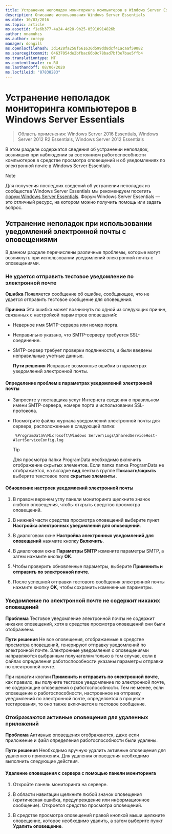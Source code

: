 ```yaml
---
title: Устранение неполадок мониторинга компьютеров в Windows Server Essentials
description: Описание использования Windows Server Essentials
ms.date: 10/03/2016
ms.topic: article
ms.assetid: f1e6b377-4a24-4d28-9b25-05910914826b
author: nnamuhcs
ms.author: coreyp
manager: dongill
ms.openlocfilehash: 3d1428fa258f661636d599dd8dcf41acaaf59082
ms.sourcegitcommit: 04637054de2bfbac66b9c78bad7bf3e7bae5ffb4
ms.translationtype: MT
ms.contentlocale: ru-RU
ms.lasthandoff: 08/06/2020
ms.locfileid: "87838283"
---
```

# <a name="troubleshoot-computer-monitoring-in-windows-server-essentials"></a>Устранение неполадок мониторинга компьютеров в Windows Server Essentials

> Область применения: Windows Server 2016 Essentials, Windows Server 2012 R2 Essentials, Windows Server 2012 Essentials

В этом разделе содержатся сведения об устранении неполадок, возникших при наблюдении за состоянием работоспособности компьютеров в средстве просмотра оповещений и об уведомлениях по электронной почте в Windows Server Essentials.

> [!NOTE]
> Для получения последних сведений об устранении неполадок из сообщества Windows Server Essentials мы рекомендуем посетить [форум Windows Server Essentials](/answers/topics/windows-server-essentials.html). Форум Windows Server Essentials — это отличный ресурс, на котором можно получить помощь или задать вопрос.

## <a name="troubleshooting-email-notifications-for-alerts"></a>Устранение неполадок при использовании уведомлений электронной почты с оповещениями

 В данном разделе перечислены различные проблемы, которые могут возникнуть при использовании уведомлений электронной почты с оповещениями.

### <a name="cannot-send-the-test-email-for-the-alert"></a>Не удается отправить тестовое уведомление по электронной почте

 **Ошибка** Появляется сообщение об ошибке, сообщающее, что не удается отправить тестовое сообщение для оповещения.

 **Причина** Эта ошибка может возникнуть по одной из следующих причин, связанных с настройкой параметров оповещений:

- Неверное имя SMTP-сервера или номер порта.

- Неправильно указано, что SMTP-серверу требуется SSL-соединение.

- SMTP-сервер требует проверки подлинности, и были введены неправильные учетные данные.

  **Пути решения** Исправьте возможные ошибки в параметрах уведомлений электронной почты.

#### <a name="to-identify-issues-in-your-email-notification-settings"></a>Определение проблем в параметрах уведомлений электронной почты

- Запросите у поставщика услуг Интернета сведения о правильном имени SMTP-сервера, номере порта и использовании SSL-протокола.

- Посмотрите файлы журнала уведомлений электронной почты для сервера, расположенные в следующей папке:

    ` %ProgramData%\Microsoft\Windows Server\Logs\SharedServiceHost-AlertServiceConfig.log`

    > [!TIP]
    > Для просмотра папки ProgramData необходимо включить отображение скрытых элементов. Если папка папка ProgramData не отображается, на вкладке **вид** ленты в группе **Показать/скрыть** выберите текстовое поле **скрытые элементы** .

#### <a name="to-update-your-email-notification-setup-for-alerts"></a>Обновление настроек уведомлений электронной почты

1. В правом верхнем углу панели мониторинга щелкните значок любого оповещения, чтобы открыть средство просмотра оповещений.

2. В нижней части средства просмотра оповещений выберите пункт **Настройка электронных уведомлений для оповещений**.

3. В диалоговом окне **Настройка электронных уведомлений для оповещений** нажмите кнопку **Включить**.

4. В диалоговом окне **Параметры SMTP** измените параметры SMTP, а затем нажмите кнопку **ОК**.

5. Чтобы проверить обновленные параметры, выберите **Применить и отправить по электронной почте**.

6. После успешной отправки тестового сообщения электронной почты нажмите кнопку **OK**, чтобы сохранить измененные параметры.

### <a name="test-email-notification-does-not-list-any-alerts"></a>Уведомление по электронной почте не содержит никаких оповещений

**Проблема** Тестовое уведомление электронной почты не содержит никаких оповещений, хотя в средстве просмотра оповещений они были отображены.

**Пути решения** Не все оповещения, отображаемые в средстве просмотра оповещений, генерируют отправку уведомлений по электронной почте. Электронные уведомления с оповещениями направляются выбранным получателям только в том случае, если в файлах определения работоспособности указаны параметры отправки по электронной почте.

При нажатии кнопки **Применить и отправить по электронной почте**, как правило, вы получите тестовое уведомление по электронной почте, не содержащие оповещений о работоспособности. Тем не менее, если оповещение о работоспособности, настроенное на отправку уведомлений по электронной почте, определяется в процессе тестирования, то оно также включается в тестовое сообщение.

### <a name="active-alerts-are-displayed-for-an-uninstalled-application"></a>Отображаются активные оповещения для удаленных приложений

**Проблема** Активные оповещения отображаются, даже если приложение и файл определения работоспособности были удалены.

**Пути решения** Необходимо вручную удалить активные оповещения для удаленного приложения. Для удаления оповещения необходимо выполнить следующие действия.

#### <a name="to-delete-an-alert-from-the-server-by-using-the-dashboard"></a>Удаление оповещения с сервера с помощью панели мониторинга

1. Откройте панель мониторинга на сервере.

2. В области навигации щелкните любой значок оповещения (критическая ошибка, предупреждение или информационное сообщение). Откроется средство просмотра оповещений.

3. В средстве просмотра оповещений правой кнопкой мыши щелкните оповещение, которое необходимо удалить, а затем выберите пункт **Удалить оповещение**.